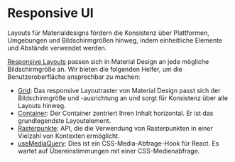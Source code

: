 # Responsive UI

<p class="description">Layouts für Materialdesigns fördern die Konsistenz über Plattformen, Umgebungen und Bildschirmgrößen hinweg, indem einheitliche Elemente und Abstände verwendet werden.</p>

[Responsive Layouts](https://material.io/design/layout/responsive-layout-grid.html) passen sich in Material Design an jede mögliche Bildschirmgröße an. Wir bieten die folgenden Helfer, um die Benutzeroberfläche ansprechbar zu machen:

- [Grid](/components/grid/): Das responsive Layoutraster von Material Design passt sich der Bildschirmgröße und -ausrichtung an und sorgt für Konsistenz über alle Layouts hinweg.
- [Container](/components/container/): Der Container zentriert Ihren Inhalt horizontal. Er ist das grundlegendste Layoutelement.
- [ Rasterpunkte](/customization/breakpoints/): API, die die Verwendung von Rasterpunkten in einer Vielzahl von Kontexten ermöglicht.
- [useMediaQuery](/components/use-media-query/): Dies ist ein CSS-Media-Abfrage-Hook für React. Es wartet auf Übereinstimmungen mit einer CSS-Medienabfrage.
